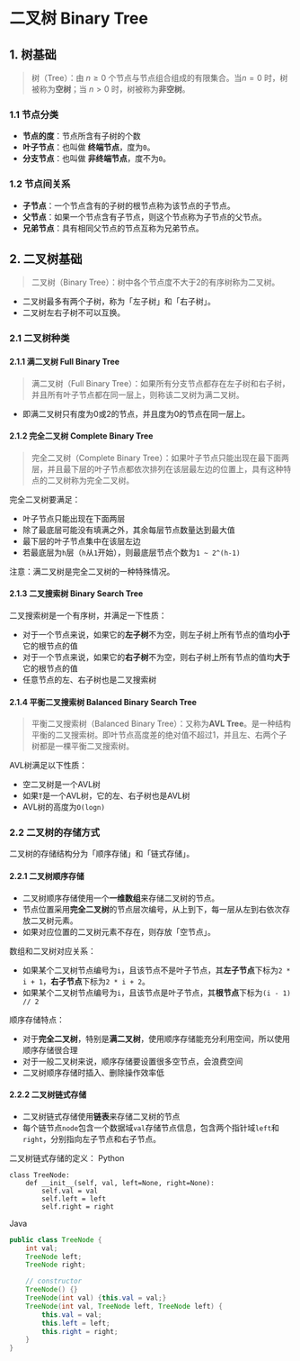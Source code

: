 # 二叉树 Binary Tree

## 1. 树基础

> 树（Tree）：由 $n \geq 0$ 个节点与节点组合组成的有限集合。当$n = 0$ 时，树被称为**空树**；当 $n > 0$ 时，树被称为**非空树**。

### 1.1 节点分类
* **节点的度**：节点所含有子树的个数
* **叶子节点**：也叫做 **终端节点**，度为`0`。
* **分支节点**：也叫做 **非终端节点**，度不为`0`。

### 1.2 节点间关系
* **子节点**：一个节点含有的子树的根节点称为该节点的子节点。
* **父节点**：如果一个节点含有子节点，则这个节点称为子节点的父节点。
* **兄弟节点**：具有相同父节点的节点互称为兄弟节点。

## 2. 二叉树基础
> 二叉树（Binary Tree）：树中各个节点度不大于2的有序树称为二叉树。
* 二叉树最多有两个子树，称为「左子树」和「右子树」。
* 二叉树左右子树不可以互换。

### 2.1 二叉树种类
#### 2.1.1 满二叉树 Full Binary Tree
> 满二叉树（Full Binary Tree）：如果所有分支节点都存在左子树和右子树，并且所有叶子节点都在同一层上，则称该二叉树为满二叉树。
* 即满二叉树只有度为0或2的节点，并且度为0的节点在同一层上。

#### 2.1.2 完全二叉树 Complete Binary Tree
> 完全二叉树（Complete Binary Tree）：如果叶子节点只能出现在最下面两层，并且最下层的叶子节点都依次排列在该层最左边的位置上，具有这种特点的二叉树称为完全二叉树。

完全二叉树要满足：
* 叶子节点只能出现在下面两层
* 除了最底层可能没有填满之外，其余每层节点数量达到最大值
* 最下层的叶子节点集中在该层左边
* 若最底层为`h`层（`h`从`1`开始），则最底层节点个数为`1 ~ 2^(h-1)`
  
注意：满二叉树是完全二叉树的一种特殊情况。

#### 2.1.3 二叉搜索树 Binary Search Tree
二叉搜索树是一个有序树，并满足一下性质：
* 对于一个节点来说，如果它的**左子树**不为空，则左子树上所有节点的值均**小于**它的根节点的值
* 对于一个节点来说，如果它的**右子树**不为空，则右子树上所有节点的值均**大于**它的根节点的值
* 任意节点的左、右子树也是二叉搜索树

#### 2.1.4 平衡二叉搜索树 Balanced Binary Search Tree
> 平衡二叉搜索树（Balanced Binary Tree）：又称为**AVL Tree**。是一种结构平衡的二叉搜索树。即叶节点高度差的绝对值不超过1，并且左、右两个子树都是一棵平衡二叉搜索树。

AVL树满足以下性质：
* 空二叉树是一个AVL树
* 如果`T`是一个AVL树，它的左、右子树也是AVL树
* AVL树的高度为`O(logn)`


### 2.2 二叉树的存储方式
二叉树的存储结构分为「顺序存储」和「链式存储」。

#### 2.2.1 二叉树顺序存储
* 二叉树顺序存储使用一个**一维数组**来存储二叉树的节点。
* 节点位置采用**完全二叉树**的节点层次编号，从上到下，每一层从左到右依次存放二叉树元素。
* 如果对应位置的二叉树元素不存在，则存放「空节点」。

数组和二叉树对应关系：
* 如果某个二叉树节点编号为`i`，且该节点不是叶子节点，其**左子节点**下标为`2 * i + 1`，**右子节点**下标为`2 * i + 2`。
* 如果某个二叉树节点编号为`i`，且该节点是叶子节点，其**根节点**下标为`(i - 1) // 2`

顺序存储特点：
* 对于**完全二叉树**，特别是**满二叉树**，使用顺序存储能充分利用空间，所以使用顺序存储很合理
* 对于一般二叉树来说，顺序存储要设置很多空节点，会浪费空间
* 二叉树顺序存储时插入、删除操作效率低

#### 2.2.2 二叉树链式存储
* 二叉树链式存储使用**链表**来存储二叉树的节点
* 每个链节点`node`包含一个数据域`val`存储节点信息，包含两个指针域`left`和`right`，分别指向左子节点和右子节点。

二叉树链式存储的定义：
Python
```Py
class TreeNode:
    def __init__(self, val, left=None, right=None):
        self.val = val
        self.left = left
        self.right = right
```
Java
```Java
public class TreeNode {
    int val;
    TreeNode left;
    TreeNode right;

    // constructor
    TreeNode() {}
    TreeNode(int val) {this.val = val;}
    TreeNode(int val, TreeNode left, TreeNode left) {
        this.val = val;
        this.left = left;
        this.right = right;
    }
}
```
